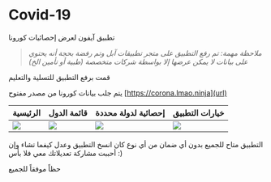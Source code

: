 # Covid-19
تطبيق آيفون لعرض إحصائيات كورونا

> *ملاحظة مهمة: تم رفع التطبيق على متجر تطبيقات آبل وتم رفضة بحجة أنه يحتوي على بيانات لا يمكن عرضها إلا بواسطة شركات متخصصة (طبية أو تأمين الخ)*

قمت برفع التطبيق للتسلية والتعليم

يتم جلب بيانات كورونا من مصدر مفتوح [https://corona.lmao.ninja](url)


| الرئيسية  | قائمة الدول  | إحصائية لدولة محددة  | خيارات التطبيق|
|:----------|:----------|:----------|:---|
| ![](https://ios.saudsoft.com/github/p1.png)|![](https://ios.saudsoft.com/github/p2.png)    | ![](https://ios.saudsoft.com/github/p3.png)|![](https://ios.saudsoft.com/github/p4.png)    |




التطبيق متاح للجميع بدون أي ضمان من أي نوع كان
انسخ التطبيق وعدل كيفما تشاء
وإن أحببت مشاركة تعديلاتك معي فلا بأس :)

حظاً موفقاً للجميع
